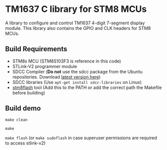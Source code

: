 TM1637 C library for STM8 MCUs
======

A library to configure and control TM1637 4-digit 7-segment display module. This library also contains the GPIO and CLK headers for STM8 MCUs.

Build Requirements
---

- STM8s MCU (STM8S103F3 is reference in this code)
- STLink-V2 programmer module
- SDCC Compiler (**Do not** use the sdcc package from the Ubuntu repositories. Download [latest version here](http://sdcc.sourceforge.net/snap.php))
- SDCC libraries (Use ``apt-get install sdcc-libraries`` on Linux)
- [stm8flash](https://github.com/vdudouyt/stm8flash) tool (Add this to the PATH or add the correct path the Makefile before building) 

Build demo
---

``make clean``

``make``

``make flash`` (or ``make sudoflash`` in case superuser permissions are required to access stlink-v2)

